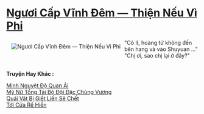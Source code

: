 <a href="https://truyentiki.com/nguoi-cap-vinh-dem-thien-neu-vi-phi.30359/" title="Ngươi Cấp Vĩnh Đêm — Thiện Nếu Vì Phi"><h1>Ngươi Cấp Vĩnh Đêm — Thiện Nếu Vì Phi</h1></a><div style="display:table"><img align="right" style="float: left; padding: 10px;" src="https://truyentiki.com/a/img/str/src/30359.jpg" alt="Ngươi Cấp Vĩnh Đêm — Thiện Nếu Vì Phi">"Cô II, hoàng tử không đến bên hang và vào Shuyuan ..." "Chị ơi, sao chị lại ở đây?"</div><p><br><b>Truyện Hay Khác :</b></p><a href="https://truyentiki.com/minh-nguyet-do-quan-ai.30358/" alt="Minh Nguyệt Độ Quan Ải">Minh Nguyệt Độ Quan Ải</a><br/><a href="https://github.com/nownovels/top500/tree/master/truyenhay/33566/" alt="Mỹ Nữ Tổng Tài Bộ Đội Đặc Chủng Vương">Mỹ Nữ Tổng Tài Bộ Đội Đặc Chủng Vương</a><br/><a href="https://truyencv2020.blogspot.com/2020/06/quai-vat-bi-giet-lien-se-chet.html" alt="Quái Vật Bị Giết Liền Sẽ Chết">Quái Vật Bị Giết Liền Sẽ Chết</a><br/><a href="https://github.com/nownovels/top500/tree/master/truyenhay/33842/" alt="Tới Cửa Rể Hiền">Tới Cửa Rể Hiền</a><br/>